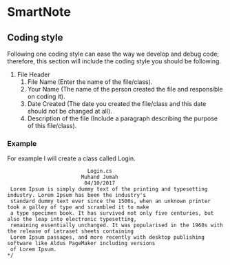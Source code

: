 # SmartNote
## Coding style
Following one coding style can ease the way we develop and debug code; therefore, this section will include the coding style you should be following.
1. File Header
   1. File Name (Enter the name of the file/class).
   2. Your Name (The name of the person created the file and responsible on coding it).
   3. Date Created (The date you created the file/class and this date should not be changed at all).
   4. Description of the file (Include a paragraph describing the purpose of this file/class).

### Example
For example I will create a class called Login.

```/* /*
						  Login.cs
						Muhand Jumah
						 04/10/2017
 Lorem Ipsum is simply dummy text of the printing and typesetting industry. Lorem Ipsum has been the industry's
 standard dummy text ever since the 1500s, when an unknown printer took a galley of type and scrambled it to make
 a type specimen book. It has survived not only five centuries, but also the leap into electronic typesetting,
 remaining essentially unchanged. It was popularised in the 1960s with the release of Letraset sheets containing
 Lorem Ipsum passages, and more recently with desktop publishing software like Aldus PageMaker including versions
 of Lorem Ipsum.
*/